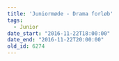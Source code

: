 ```yaml
---
title: 'Juniormøde - Drama forløb'
tags:
  - Junior
date_start: "2016-11-22T18:00:00"
date_end: "2016-11-22T20:00:00"
old_id: 6274
---
```

